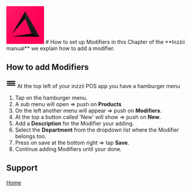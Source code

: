 <img src="../Assets/Pictures/play_store_512.png" alt="inzzii logo" width="100"/>
# How to set up Modifiers
in this Chapter of the **Inzzii manual** we explain how to add a modifier.

## How to add Modifiers

<img src="../Assets/Pictures/Hmenu.png" alt="hamburger menu" width="25" height="25"/> At the top left of your inzzii POS app you have a hamburger menu 
1. Tap on the hamburger menu.
2. A sub menu will open => push on **Products**
3. On the left another menu will appear => push on **Modifiers**. 
4. At the top a button called 'New' will show => push on **New**.
5. Add a **Description** for the Modifier your adding.
6. Select the **Department** from the dropdown list where the Modifier belongs too.
7. Press on save at the bottom right => tap **Save**.
8. Continue adding Modifiers until your done. 


## Support
[Home](../index.md)
